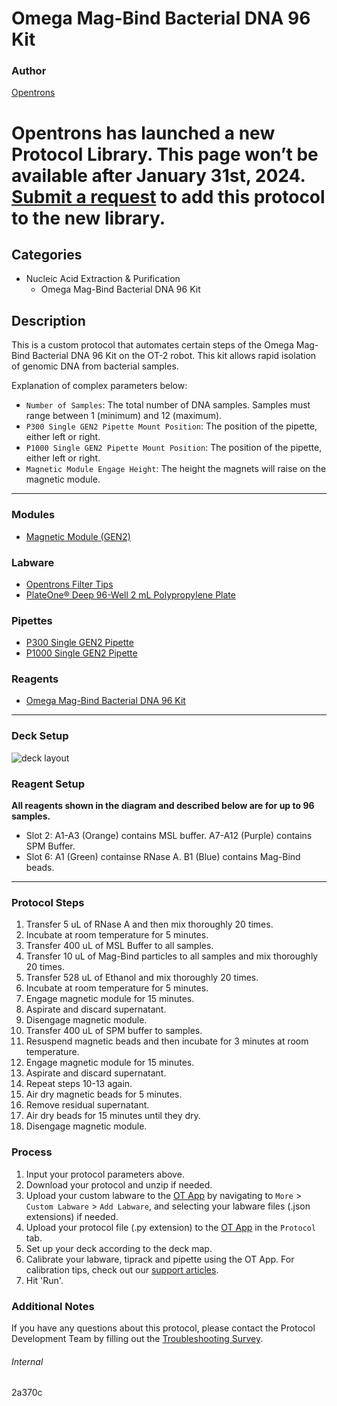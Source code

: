 # Omega Mag-Bind Bacterial DNA 96 Kit

### Author
[Opentrons](https://opentrons.com/)


# Opentrons has launched a new Protocol Library. This page won’t be available after January 31st, 2024. [Submit a request](https://docs.google.com/forms/d/e/1FAIpQLSdYYp9QCKow4nn0KlCVsMS3HX0eJ0N9O7-erajKvcpT0lWbSg/viewform) to add this protocol to the new library.

## Categories
* Nucleic Acid Extraction & Purification
	* Omega Mag-Bind Bacterial DNA 96 Kit

## Description
This is a custom protocol that automates certain steps of the Omega Mag-Bind Bacterial DNA 96 Kit on the OT-2 robot. This kit allows rapid isolation of genomic DNA from bacterial samples.

Explanation of complex parameters below:
* `Number of Samples`: The total number of DNA samples. Samples must range between 1 (minimum) and 12 (maximum).
* `P300 Single GEN2 Pipette Mount Position`: The position of the pipette, either left or right.
* `P1000 Single GEN2 Pipette Mount Position`: The position of the pipette, either left or right.
* `Magnetic Module Engage Height`: The height the magnets will raise on the magnetic module.

---

### Modules
* [Magnetic Module (GEN2)](https://shop.opentrons.com/collections/hardware-modules/products/magdeck)

### Labware
* [Opentrons Filter Tips](https://shop.opentrons.com/collections/opentrons-tips)
* [PlateOne® Deep 96-Well 2 mL Polypropylene Plate](https://www.usascientific.com/plateone-96-deep-well-2ml/p/PlateOne-96-Deep-Well-2mL)

### Pipettes
* [P300 Single GEN2 Pipette](https://shop.opentrons.com/collections/ot-2-robot/products/single-channel-electronic-pipette?variant=5984549109789)
* [P1000 Single GEN2 Pipette](https://shop.opentrons.com/collections/ot-2-robot/products/single-channel-electronic-pipette?variant=31059478970462)

### Reagents
* [Omega Mag-Bind Bacterial DNA 96 Kit](https://www.omegabiotek.com/product/mag-bind-bacterial-dna-96-kit/)

---

### Deck Setup
![deck layout](https://opentrons-protocol-library-website.s3.amazonaws.com/custom-README-images/2a370c/2a370c.png)

### Reagent Setup

**All reagents shown in the diagram and described below are for up to 96 samples.**

* Slot 2: A1-A3 (Orange) contains MSL buffer. A7-A12 (Purple) contains SPM Buffer.
* Slot 6: A1 (Green) containse RNase A. B1 (Blue) contains Mag-Bind beads.

---

### Protocol Steps
1. Transfer 5 uL of RNase A and then mix thoroughly 20 times.
2. Incubate at room temperature for 5 minutes.
3. Transfer 400 uL of MSL Buffer to all samples.
4. Transfer 10 uL of Mag-Bind particles to all samples and mix thoroughly 20 times.
5. Transfer 528 uL of Ethanol and mix thoroughly 20 times.
6. Incubate at room temperature for 5 minutes.
7. Engage magnetic module for 15 minutes.
8. Aspirate and discard supernatant.
9. Disengage magnetic module.
10. Transfer 400 uL of SPM buffer to samples.
11. Resuspend magnetic beads and then incubate for 3 minutes at room temperature.
12. Engage magnetic module for 15 minutes.
13. Aspirate and discard supernatant.
14. Repeat steps 10-13 again.
15. Air dry magnetic beads for 5 minutes.
16. Remove residual supernatant.
17. Air dry beads for 15 minutes until they dry.
18. Disengage magnetic module.

### Process
1. Input your protocol parameters above.
2. Download your protocol and unzip if needed.
3. Upload your custom labware to the [OT App](https://opentrons.com/ot-app) by navigating to `More` > `Custom Labware` > `Add Labware`, and selecting your labware files (.json extensions) if needed.
4. Upload your protocol file (.py extension) to the [OT App](https://opentrons.com/ot-app) in the `Protocol` tab.
5. Set up your deck according to the deck map.
6. Calibrate your labware, tiprack and pipette using the OT App. For calibration tips, check out our [support articles](https://support.opentrons.com/en/collections/1559720-guide-for-getting-started-with-the-ot-2).
7. Hit 'Run'.

### Additional Notes
If you have any questions about this protocol, please contact the Protocol Development Team by filling out the [Troubleshooting Survey](https://protocol-troubleshooting.paperform.co/).

###### Internal
2a370c